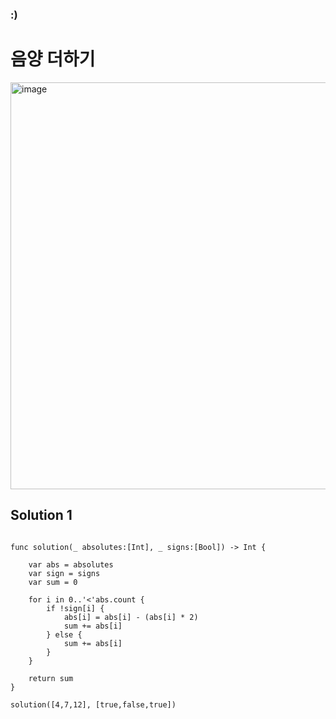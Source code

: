 ### :) 


# 음양 더하기

<img width="651" alt="image" src="https://user-images.githubusercontent.com/29904301/188809143-4fb8a365-978c-4c2b-afd1-31fe91844eca.png">


## Solution 1
<pre>
<code>
func solution(_ absolutes:[Int], _ signs:[Bool]) -> Int {
    
    var abs = absolutes
    var sign = signs
    var sum = 0
    
    for i in 0..'<'abs.count {
        if !sign[i] {
            abs[i] = abs[i] - (abs[i] * 2)
            sum += abs[i]
        } else {
            sum += abs[i]
        }
    }

    return sum
}

solution([4,7,12], [true,false,true])
</code>
</pre>
